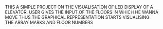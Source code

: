 THIS A SIMPLE PROJECT ON THE VISUALISATION OF LED DISPLAY OF A ELEVATOR.
USER GIVES THE INPUT OF THE FLOORS IN WHICH HE WANNA MOVE THUS THE GRAPHICAL REPRESENTATION STARTS VISUALISING THE ARRAY MARKS AND FLOOR NUMBERS
